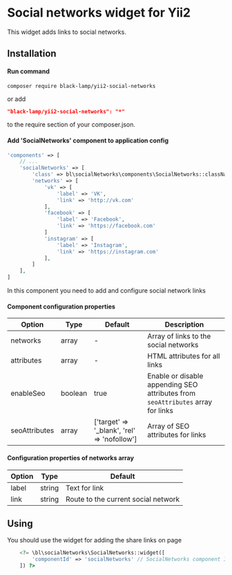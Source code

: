 Social networks widget for Yii2
===============================
This widget adds links to social networks.

Installation
------------
#### Run command
```
composer require black-lamp/yii2-social-networks
```
or add
```json
"black-lamp/yii2-social-networks": "*"
```
to the require section of your composer.json.
#### Add 'SocialNetworks' component to application config
```php
'components' => [
    // ...
    'socialNetworks' => [
        'class' => bl\socialNetworks\components\SocialNetworks::className(),
        'networks' => [
            'vk' => [
                'label' => 'VK',
                'link' => 'http://vk.com'
            ],
            'facebook' => [
                'label' => 'Facebook',
                'link' => 'https://facebook.com'
            ]
            'instagram' => [
                'label' => 'Instagram',
                'link' => 'https://instagram.com'
            ],
        ]
    ],
]
```

In this component you need to add and configure social network links
#### Component configuration properties

| Option | Type | Default | Description |
|---|---|---|---|
|networks|array|-|Array of links to the social networks|
|attributes|array|-|HTML attributes for all links|
|enableSeo|boolean|true|Enable or disable appending SEO attributes from `seoAttributes` array for links|
|seoAttributes|array|['target' => '_blank', 'rel' => 'nofollow']|Array of SEO attributes for links|

#### Configuration properties of networks array
| Option | Type | Default |
|---|---|---|
|label|string|Text for link|
|link|string|Route to the current social network|

Using
-----
You should use the widget for adding the share links on page
```php
    <?= \bl\socialNetworks\SocialNetworks::widget([
        'componentId' => 'socialNetworks' // SocialNetworks component ID from application config
    ]) ?>
```
